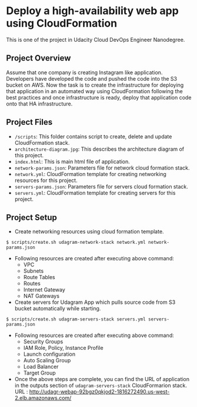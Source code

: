 # Deploy a high-availability web app using CloudFormation
This is one of the project in Udacity Cloud DevOps Engineer Nanodegree.

## Project Overview
Assume that one company is creating Instagram like application. Developers have developed the code and pushed the code into the S3 bucket on AWS. Now the task is to create the infrastructure for deploying that application in an automated way using CloudFormation following the best practices and once infrastructure is ready, deploy that application code onto that HA infrastructure.

## Project Files

- `/scripts`: This folder contains script to create, delete and update CloudFormation stack.
- `architecture-diagram.jpg`: This describes the architecture diagram of this project.
- `index.html`: This is main html file of application.
- `network-params.json`: Parameters file for network cloud formation stack.
- `network.yml`: CloudFormation template for creating networking resources for this project.
- `servers-params.json`: Parameters file for servers cloud formation stack.
- `servers.yml`: CloudFormation template for creating servers for this project.

## Project Setup

- Create networking resources using cloud formation template.
```
$ scripts/create.sh udagram-network-stack network.yml network-params.json
```
-   Following resources are created after executing above command:
    -   VPC
    -   Subnets
    -   Route Tables
    -   Routes
    -   Internet Gateway
    -   NAT Gateways
- Create servers for Udagram App which pulls source code from S3 bucket automatically while starting.
```
$ scripts/create.sh udagram-servers-stack servers.yml servers-params.json
```
-   Following resources are created after executing above command:
    -   Security Groups
    -   IAM Role, Policy, Instance Profile
    -   Launch configuration
    -   Auto Scaling Group
    -   Load Balancer
    -   Target Group
- Once the above steps are complete, you can find the URL of application in the outputs section of `udagram-servers-stack` CloudFormarion stack.
URL :  http://udagr-webap-92bgz0qkjod2-1816272490.us-west-2.elb.amazonaws.com/

